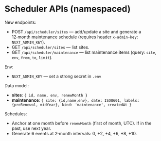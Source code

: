 
# Scheduler APIs (namespaced)

New endpoints:
- POST `/api/scheduler/sites` — add/update a site and generate a 12‑month maintenance schedule (requires header `x-admin-key: NUXT_ADMIN_KEY`).
- GET  `/api/scheduler/sites` — list sites.
- GET  `/api/scheduler/maintenance` — list maintenance items (query: `site`, `env`, `from`, `to`, `limit`).

Env:
- `NUXT_ADMIN_KEY` — set a strong secret in `.env`

Data model:
- **sites**: `{ id, name, env, renewMonth }`
- **maintenance**: `{ site: {id,name,env}, date: ISO8601, labels: {preRenewal, midYear}, kind: 'maintenance', createdAt }`

Schedules:
- Anchor at one month before `renewMonth` (first of month, UTC). If in the past, use next year.
- Generate 6 events at 2‑month intervals: 0, +2, +4, +6, +8, +10.
